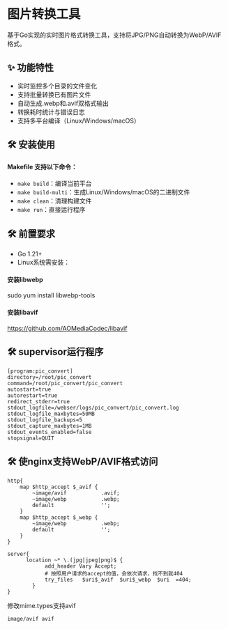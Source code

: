 # 图片转换工具

基于Go实现的实时图片格式转换工具，支持将JPG/PNG自动转换为WebP/AVIF格式。

## ✨ 功能特性
- 实时监控多个目录的文件变化
- 支持批量转换已有图片文件
- 自动生成.webp和.avif双格式输出
- 转换耗时统计与错误日志
- 支持多平台编译（Linux/Windows/macOS）

## 🛠️ 安装使用
#### Makefile 支持以下命令：
 - `make build`：编译当前平台
 - `make build-multi`：生成Linux/Windows/macOS的二进制文件
 - `make clean`：清理构建文件
 - `make run`：直接运行程序

## 🛠️ 前置要求
- Go 1.21+
- Linux系统需安装：
#### 安装libwebp
  sudo yum install libwebp-tools

#### 安装libavif
  https://github.com/AOMediaCodec/libavif

## 🛠️ supervisor运行程序
```
[program:pic_convert]
directory=/root/pic_convert
command=/root/pic_convert/pic_convert
autostart=true
autorestart=true
redirect_stderr=true
stdout_logfile=/webser/logs/pic_convert/pic_convert.log
stdout_logfile_maxbytes=50MB
stdout_logfile_backups=5
stdout_capture_maxbytes=1MB
stdout_events_enabled=false
stopsignal=QUIT
```

## 🛠️ 使nginx支持WebP/AVIF格式访问
```
http{
    map $http_accept $_avif {
        ~image/avif           .avif;
        ~image/webp           .webp;
        default               '';
    }
    map $http_accept $_webp {
        ~image/webp           .webp;
        default               '';
    }
}

server{
      location ~* \.(jpg|jpeg|png)$ {
            add_header Vary Accept;
            # 按照用户请求的accept的值，会依次请求，找不到就404
            try_files   $uri$_avif  $uri$_webp  $uri  =404;
        }
}
```
修改mime.types支持avif
```
image/avif avif
``` 
